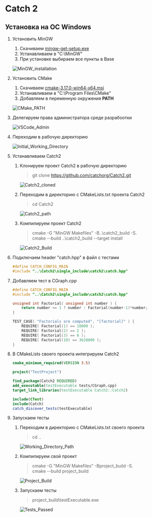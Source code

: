 # Catch 2

## Установка на ОС Windows
1. Установить MinGW
    1. Скачиваем [mingw-get-setup.exe](http://www.mingw.org/wiki/Getting_Started)
    2. Устанавливаем в "C:\MinGW"
    3. При установке выбираем все пункты в Base

    ![MinGW_installation](https://i.imgur.com/orgwG0M.jpg)

2. Установить CMake
    1. Скачиваем [cmake-3.17.0-win64-x64.msi](https://cmake.org/download/)
    2. Устанавливаем в "C:\Program Files\CMake\"
    3. Добавляем в переменную окружения **PATH**

    ![CMake_PATH](https://i.imgur.com/Sl2lc2M.jpg)

3. Делегируем права администратора среде разрабоотки

    ![VSCode_Admin](https://i.imgur.com/ESjrAVw.jpg)

4. Переходим в рабочую директорию

    ![Initial_Working_Directory](https://i.imgur.com/DAyLq9C.jpg)

5. Устанавливаем Catch2
    1. Клонируем проект Catch2 в рабочую директорию
        > git clone https://github.com/catchorg/Catch2.git

        ![Catch2_cloned](https://i.imgur.com/Yv95fzD.jpg)
    2. Переходим в директорию с CMakeLists.txt проекта Catch2
        > cd Catch2

        ![Catch2_path](https://i.imgur.com/tzdFnia.jpg)
    3. Компилируем проект Catch2
        > cmake -G "MinGW Makefiles" -B..\catch2_build -S.</br>
        > cmake --build ..\catch2_build --target install

        ![Catch2_Build](https://i.imgur.com/e3Cn3G7.jpg)
6. Подключаем header "catch.hpp" в файл с тестами 
    ```cpp
    #define CATCH_CONFIG_MAIN
    #include "..\Catch2\single_include\catch2\catch.hpp"
    ```

7. Добавляем тест в CGraph.cpp
    ```cpp
    #define CATCH_CONFIG_MAIN
    #include "..\Catch2\single_include\catch2\catch.hpp"

    unsigned int Factorial( unsigned int number ) {
        return number <= 1 ? number : Factorial(number-1)*number;
    }

    TEST_CASE( "Factorials are computed", "[factorial]" ) {
        REQUIRE( Factorial(1) == 10000 );
        REQUIRE( Factorial(2) == 2 );
        REQUIRE( Factorial(3) == 6 );
        REQUIRE( Factorial(10) == 3628800 );
    }
    ```

8. В CMakeLists своего проекта интегрируем Catch2
    ```cmake
    cmake_minimum_required(VERSION 3.5)

    project("TestProject")

    find_package(Catch2 REQUIRED)
    add_executable(testExecutable tests/CGraph.cpp)
    target_link_libraries(testExecutable Catch2::Catch2)

    include(CTest)
    include(Catch)
    catch_discover_tests(testExecutable)
    ```

9. Запускаем тесты
    1. Переходим в директорию с CMakeLists.txt своего проекта
        > cd ..

        ![Working_Directory_Path](https://i.imgur.com/GzcViH0.jpg)
    2. Компилируем свой проект
        > cmake -G "MinGW Makefiles" -Bproject_build -S.</br>
        > cmake --build project_build

        ![Project_Build](https://i.imgur.com/mvxo4Tg.jpg)        
    3. Запускаем тесты
        > project_build\testExecutable.exe
    
        ![Tests_Passed](https://i.imgur.com/b5uEJZO.jpg)